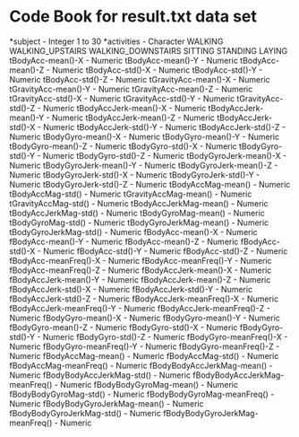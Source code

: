 # Code Book for result.txt data set


*subject - Integer 1 to 30
*activities - Character
	WALKING
	WALKING_UPSTAIRS
	WALKING_DOWNSTAIRS
	SITTING
	STANDING
	LAYING
tBodyAcc-mean()-X	- Numeric
tBodyAcc-mean()-Y	- Numeric
tBodyAcc-mean()-Z	- Numeric
tBodyAcc-std()-X	- Numeric
tBodyAcc-std()-Y	- Numeric
tBodyAcc-std()-Z	- Numeric
tGravityAcc-mean()-X	- Numeric
tGravityAcc-mean()-Y	- Numeric
tGravityAcc-mean()-Z	- Numeric
tGravityAcc-std()-X	- Numeric
tGravityAcc-std()-Y	- Numeric
tGravityAcc-std()-Z	- Numeric
tBodyAccJerk-mean()-X	- Numeric
tBodyAccJerk-mean()-Y	- Numeric
tBodyAccJerk-mean()-Z	- Numeric
tBodyAccJerk-std()-X	- Numeric
tBodyAccJerk-std()-Y	- Numeric
tBodyAccJerk-std()-Z	- Numeric
tBodyGyro-mean()-X	- Numeric
tBodyGyro-mean()-Y	- Numeric
tBodyGyro-mean()-Z	- Numeric
tBodyGyro-std()-X	- Numeric
tBodyGyro-std()-Y	- Numeric
tBodyGyro-std()-Z	- Numeric
tBodyGyroJerk-mean()-X	- Numeric
tBodyGyroJerk-mean()-Y	- Numeric
tBodyGyroJerk-mean()-Z	- Numeric
tBodyGyroJerk-std()-X	- Numeric
tBodyGyroJerk-std()-Y	- Numeric
tBodyGyroJerk-std()-Z	- Numeric
tBodyAccMag-mean()	- Numeric
tBodyAccMag-std()	- Numeric
tGravityAccMag-mean()	- Numeric
tGravityAccMag-std()	- Numeric
tBodyAccJerkMag-mean()	- Numeric
tBodyAccJerkMag-std()	- Numeric
tBodyGyroMag-mean()	- Numeric
tBodyGyroMag-std()	- Numeric
tBodyGyroJerkMag-mean()	- Numeric
tBodyGyroJerkMag-std()	- Numeric
fBodyAcc-mean()-X	- Numeric
fBodyAcc-mean()-Y	- Numeric
fBodyAcc-mean()-Z	- Numeric
fBodyAcc-std()-X	- Numeric
fBodyAcc-std()-Y	- Numeric
fBodyAcc-std()-Z	- Numeric
fBodyAcc-meanFreq()-X	- Numeric
fBodyAcc-meanFreq()-Y	- Numeric
fBodyAcc-meanFreq()-Z	- Numeric
fBodyAccJerk-mean()-X	- Numeric
fBodyAccJerk-mean()-Y	- Numeric
fBodyAccJerk-mean()-Z	- Numeric
fBodyAccJerk-std()-X	- Numeric
fBodyAccJerk-std()-Y	- Numeric
fBodyAccJerk-std()-Z	- Numeric
fBodyAccJerk-meanFreq()-X	- Numeric
fBodyAccJerk-meanFreq()-Y	- Numeric
fBodyAccJerk-meanFreq()-Z	- Numeric
fBodyGyro-mean()-X	- Numeric
fBodyGyro-mean()-Y	- Numeric
fBodyGyro-mean()-Z	- Numeric
fBodyGyro-std()-X	- Numeric
fBodyGyro-std()-Y	- Numeric
fBodyGyro-std()-Z	- Numeric
fBodyGyro-meanFreq()-X	- Numeric
fBodyGyro-meanFreq()-Y	- Numeric
fBodyGyro-meanFreq()-Z	- Numeric
fBodyAccMag-mean()	- Numeric
fBodyAccMag-std()	- Numeric
fBodyAccMag-meanFreq()	- Numeric
fBodyBodyAccJerkMag-mean()	- Numeric
fBodyBodyAccJerkMag-std()	- Numeric
fBodyBodyAccJerkMag-meanFreq()	- Numeric
fBodyBodyGyroMag-mean()	- Numeric
fBodyBodyGyroMag-std()	- Numeric
fBodyBodyGyroMag-meanFreq()	- Numeric
fBodyBodyGyroJerkMag-mean()	- Numeric
fBodyBodyGyroJerkMag-std()	- Numeric
fBodyBodyGyroJerkMag-meanFreq()	- Numeric

